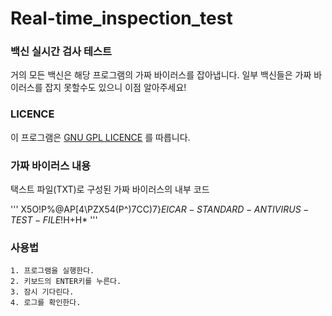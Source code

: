 # Real-time_inspection_test

### 백신 실시간 검사 테스트

거의 모든 백신은 해당 프로그램의 가짜 바이러스를 잡아냅니다.
일부 백신들은 가짜 바이러스를 잡지 못할수도 있으니 이점 알아주세요!

### LICENCE

이 프로그램은 [GNU GPL LICENCE](http://korea.gnu.org/documents/copyleft/gpl.ko.html) 를 따릅니다.

### 가짜 바이러스 내용

택스트 파일(TXT)로 구성된 가짜 바이러스의 내부 코드

'''
X5O!P%@AP[4\PZX54(P^)7CC)7}$EICAR-STANDARD-ANTIVIRUS-TEST-FILE!$H+H*
'''

### 사용법

	1. 프로그램을 실행한다.
	2. 키보드의 ENTER키를 누른다.
	3. 잠시 기다린다.
	4. 로그를 확인한다.
